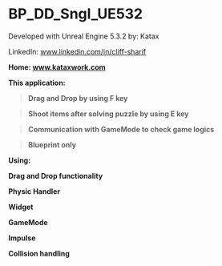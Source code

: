 # BP_DD_Sngl_UE532

Developed with Unreal Engine 5.3.2
by: Katax 
 
LinkedIn: www.linkedin.com/in/cliff-sharif <b>
 
Home: www.kataxwork.com <b><b><b>

This application: <b>

> Drag and Drop by using F key <b>

> Shoot items after solving puzzle by using E key <b>
 
> Communication with GameMode to check game logics <b>
 
> Blueprint only <b><b><b>


Using:<b>
 
Drag and Drop functionality<b>
 
Physic Handler<b>
 
Widget<b>
 
GameMode <b>

Impulse <b>
 
Collision handling </b><b><b>
